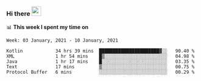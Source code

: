 ### Hi there <a href="https://www.gautamkrishnar.com/"><img src="https://media.giphy.com/media/hvRJCLFzcasrR4ia7z/giphy.gif" width="25px"></a>

📊 **This week I spent my time on**

<!--START_SECTION:waka-->
```text
Week: 03 January, 2021 - 10 January, 2021

Kotlin            34 hrs 39 mins  ██████████████████████▓░░   90.40 % 
XML               1 hr 54 mins    █▒░░░░░░░░░░░░░░░░░░░░░░░   04.98 % 
Java              1 hr 17 mins    █░░░░░░░░░░░░░░░░░░░░░░░░   03.35 % 
Text              17 mins         ▒░░░░░░░░░░░░░░░░░░░░░░░░   00.75 % 
Protocol Buffer   6 mins          ░░░░░░░░░░░░░░░░░░░░░░░░░   00.29 % 
```
<!--END_SECTION:waka-->
